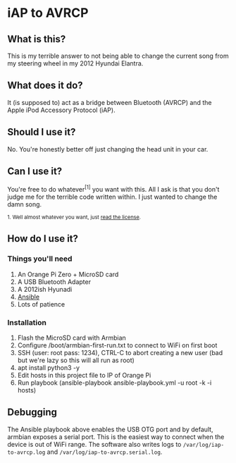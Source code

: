 # iAP to AVRCP

## What is this?
This is my terrible answer to not being able to change the current song from my steering wheel in my 2012 Hyundai Elantra.

## What does it do?
It (is supposed to) act as a bridge between Bluetooth (AVRCP) and the Apple iPod Accessory Protocol (iAP). 

## Should I use it?
No. You're honestly better off just changing the head unit in your car.

## Can I use it?
You're free to do whatever<sup>[1]</sup> you want with this. All I ask is that you don't judge me for the terrible code written within. I just wanted to change the damn song. 

<sub>1. Well almost whatever you want, just [read the license](LICENSE). <sub>
  
## How do I use it?

### Things you'll need
1. An Orange Pi Zero + MicroSD card
2. A USB Bluetooth Adapter
3. A 2012ish Hyunadi
4. [Ansible](https://docs.ansible.com/ansible/latest/index.html)
4. Lots of patience 

### Installation
1. Flash the MicroSD card with Armbian
2. Configure /boot/armbian-first-run.txt to connect to WiFi on first boot
3. SSH (user: root pass: 1234), CTRL-C to abort creating a new user (bad but we're lazy so this will all run as root)
4. apt install python3 -y
6. Edit hosts in this project file to IP of Orange Pi
7. Run playbook (ansible-playbook ansible-playbook.yml -u root -k -i hosts)

## Debugging
The Ansible playbook above enables the USB OTG port and by default, armbian exposes a serial port. This is the easiest way to connect when the device is out of WiFi range.
The software also writes logs to `/var/log/iap-to-avrcp.log` and `/var/log/iap-to-avrcp.serial.log`.

